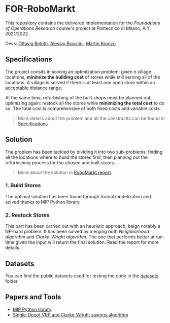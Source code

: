 # FOR-RoboMarkt

This repository contains the delivered implementation for the _Foundations of Operations Research_ course's project at Politecnico di Milano, A.Y. 2021/2022.

Devs: [Ottavia Belotti](https://github.com/OttaviaBelotti), [Alessio Braccini](https://github.com/AlessioBraccini), [Martin Bronzo](https://github.com/MartinBronzo)


## Specifications

The project consits in solving an optimization problem: given _n_ village locations, **minimize the building cost** of stores while still serving all of the locations. A village is served if there is at least one open store within an acceptable distance range.

At the same time, refurbishing of the built shops must be planned out, optimizing again: restock all the stores while **minimizing the total cost** to do so. The total cost is comprehensive of both fixed costs and variable costs.

> More details about the problem and all the constraints can be found in [Specifications](https://github.com/OttaviaBelotti/FOR-RoboMarkt/blob/main/Specifications.pdf).

## Solution
The problem has been tackled by dividing it into two sub-problems: finding all the locations where to build the stores first, then planning out the refurbishing process for the chosen and built stores.

> More about the solution in [RoboMarkt report](https://github.com/OttaviaBelotti/FOR-RoboMarkt/blob/main/RoboMarkt%20report.pdf).

### 1. Build Stores
The optimal solution has been found through formal modelization and solved thanks to MIP Python library. 
### 2. Restock Stores
This part has been carried out with an heuristic approach, beign notably a NP-hard problem. It has been solved by merging both _Neighborhood algorithm_ and _Clarke-Wright algorithm_. The one that performs better at run-time given the input will return the final solution. Read the report for more details.

## Datasets
You can find the public datasets used for testing the code in the [datasets](https://github.com/OttaviaBelotti/FOR-RoboMarkt/tree/main/datasets) folder.

## Papers and Tools
* [MIP Python library](https://www.python-mip.com/)
* [Single-Depot VRP and Clarke-Wright savings algorithm](https://web.mit.edu/urban_or_book/www/book/chapter6/6.4.12.html)